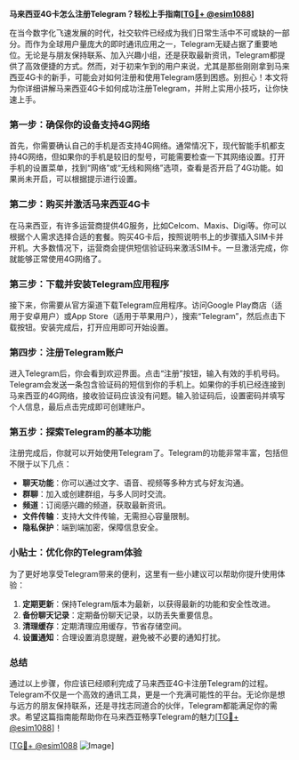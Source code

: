 **马来西亚4G卡怎么注册Telegram？轻松上手指南[[TG💪+ @esim1088](https://t.me/s/esim1088)]**

在当今数字化飞速发展的时代，社交软件已经成为我们日常生活中不可或缺的一部分。而作为全球用户量庞大的即时通讯应用之一，Telegram无疑占据了重要地位。无论是与朋友保持联系、加入兴趣小组，还是获取最新资讯，Telegram都提供了高效便捷的方式。然而，对于初来乍到的用户来说，尤其是那些刚刚拿到马来西亚4G卡的新手，可能会对如何注册和使用Telegram感到困惑。别担心！本文将为你详细讲解马来西亚4G卡如何成功注册Telegram，并附上实用小技巧，让你快速上手。

### 第一步：确保你的设备支持4G网络

首先，你需要确认自己的手机是否支持4G网络。通常情况下，现代智能手机都支持4G网络，但如果你的手机是较旧的型号，可能需要检查一下其网络设置。打开手机的设置菜单，找到“网络”或“无线和网络”选项，查看是否开启了4G功能。如果尚未开启，可以根据提示进行设置。

### 第二步：购买并激活马来西亚4G卡

在马来西亚，有许多运营商提供4G服务，比如Celcom、Maxis、Digi等。你可以根据个人需求选择合适的套餐。购买4G卡后，按照说明书上的步骤插入SIM卡并开机。大多数情况下，运营商会提供短信验证码来激活SIM卡。一旦激活完成，你就能够正常使用4G网络了。

### 第三步：下载并安装Telegram应用程序

接下来，你需要从官方渠道下载Telegram应用程序。访问Google Play商店（适用于安卓用户）或App Store（适用于苹果用户），搜索“Telegram”，然后点击下载按钮。安装完成后，打开应用即可开始设置。

### 第四步：注册Telegram账户

进入Telegram后，你会看到欢迎界面。点击“注册”按钮，输入有效的手机号码。Telegram会发送一条包含验证码的短信到你的手机上。如果你的手机已经连接到马来西亚的4G网络，接收验证码应该没有问题。输入验证码后，设置密码并填写个人信息，最后点击完成即可创建账户。

### 第五步：探索Telegram的基本功能

注册完成后，你就可以开始使用Telegram了。Telegram的功能非常丰富，包括但不限于以下几点：

- **聊天功能**：你可以通过文字、语音、视频等多种方式与好友沟通。
- **群聊**：加入或创建群组，与多人同时交流。
- **频道**：订阅感兴趣的频道，获取最新资讯。
- **文件传输**：支持大文件传输，无需担心容量限制。
- **隐私保护**：端到端加密，保障信息安全。

### 小贴士：优化你的Telegram体验

为了更好地享受Telegram带来的便利，这里有一些小建议可以帮助你提升使用体验：

1. **定期更新**：保持Telegram版本为最新，以获得最新的功能和安全性改进。
2. **备份聊天记录**：定期备份聊天记录，以防丢失重要信息。
3. **清理缓存**：定期清理应用缓存，节省存储空间。
4. **设置通知**：合理设置消息提醒，避免被不必要的通知打扰。

### 总结

通过以上步骤，你应该已经顺利完成了马来西亚4G卡注册Telegram的过程。Telegram不仅是一个高效的通讯工具，更是一个充满可能性的平台。无论你是想与远方的朋友保持联系，还是寻找志同道合的伙伴，Telegram都能满足你的需求。希望这篇指南能帮助你在马来西亚畅享Telegram的魅力[[TG💪+ @esim1088](https://t.me/s/esim1088)]！

[[TG💪+ @esim1088](https://t.me/s/esim1088) ![Image](https://i.postimg.cc/4NQfJmqS/Snipaste-2025-05-13-00-14-12.png)]